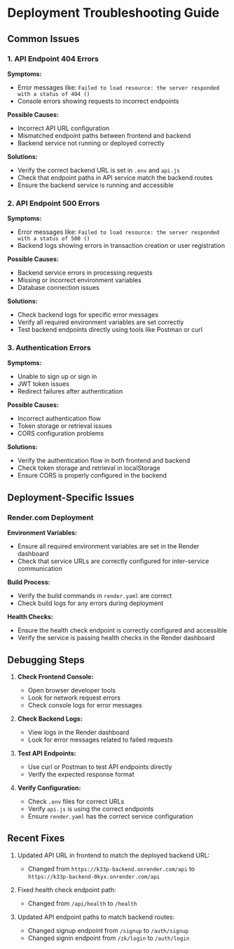 # Deployment Troubleshooting Guide

## Common Issues

### 1. API Endpoint 404 Errors

**Symptoms:**
- Error messages like: `Failed to load resource: the server responded with a status of 404 ()`
- Console errors showing requests to incorrect endpoints

**Possible Causes:**
- Incorrect API URL configuration
- Mismatched endpoint paths between frontend and backend
- Backend service not running or deployed correctly

**Solutions:**
- Verify the correct backend URL is set in `.env` and `api.js`
- Check that endpoint paths in API service match the backend routes
- Ensure the backend service is running and accessible

### 2. API Endpoint 500 Errors

**Symptoms:**
- Error messages like: `Failed to load resource: the server responded with a status of 500 ()`
- Backend logs showing errors in transaction creation or user registration

**Possible Causes:**
- Backend service errors in processing requests
- Missing or incorrect environment variables
- Database connection issues

**Solutions:**
- Check backend logs for specific error messages
- Verify all required environment variables are set correctly
- Test backend endpoints directly using tools like Postman or curl

### 3. Authentication Errors

**Symptoms:**
- Unable to sign up or sign in
- JWT token issues
- Redirect failures after authentication

**Possible Causes:**
- Incorrect authentication flow
- Token storage or retrieval issues
- CORS configuration problems

**Solutions:**
- Verify the authentication flow in both frontend and backend
- Check token storage and retrieval in localStorage
- Ensure CORS is properly configured in the backend

## Deployment-Specific Issues

### Render.com Deployment

**Environment Variables:**
- Ensure all required environment variables are set in the Render dashboard
- Check that service URLs are correctly configured for inter-service communication

**Build Process:**
- Verify the build commands in `render.yaml` are correct
- Check build logs for any errors during deployment

**Health Checks:**
- Ensure the health check endpoint is correctly configured and accessible
- Verify the service is passing health checks in the Render dashboard

## Debugging Steps

1. **Check Frontend Console:**
   - Open browser developer tools
   - Look for network request errors
   - Check console logs for error messages

2. **Check Backend Logs:**
   - View logs in the Render dashboard
   - Look for error messages related to failed requests

3. **Test API Endpoints:**
   - Use curl or Postman to test API endpoints directly
   - Verify the expected response format

4. **Verify Configuration:**
   - Check `.env` files for correct URLs
   - Verify `api.js` is using the correct endpoints
   - Ensure `render.yaml` has the correct service configuration

## Recent Fixes

1. Updated API URL in frontend to match the deployed backend URL:
   - Changed from `https://k33p-backend.onrender.com/api` to `https://k33p-backend-0kyx.onrender.com/api`

2. Fixed health check endpoint path:
   - Changed from `/api/health` to `/health`

3. Updated API endpoint paths to match backend routes:
   - Changed signup endpoint from `/signup` to `/auth/signup`
   - Changed signin endpoint from `/zk/login` to `/auth/login`